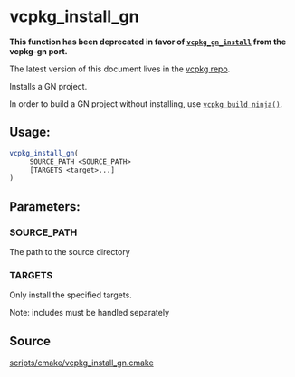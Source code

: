 # vcpkg_install_gn

**This function has been deprecated in favor of [`vcpkg_gn_install`](ports/vcpkg-gn/vcpkg_gn_install.md) from the vcpkg-gn port.**

The latest version of this document lives in the [vcpkg repo](https://github.com/Microsoft/vcpkg/blob/master/docs/maintainers/vcpkg_install_gn.md).

Installs a GN project.

In order to build a GN project without installing, use [`vcpkg_build_ninja()`].

## Usage:
```cmake
vcpkg_install_gn(
     SOURCE_PATH <SOURCE_PATH>
     [TARGETS <target>...]
)
```

## Parameters:
### SOURCE_PATH
The path to the source directory

### TARGETS
Only install the specified targets.

Note: includes must be handled separately

[`vcpkg_build_ninja()`]: vcpkg_build_ninja.md

## Source
[scripts/cmake/vcpkg\_install\_gn.cmake](https://github.com/Microsoft/vcpkg/blob/master/scripts/cmake/vcpkg_install_gn.cmake)
